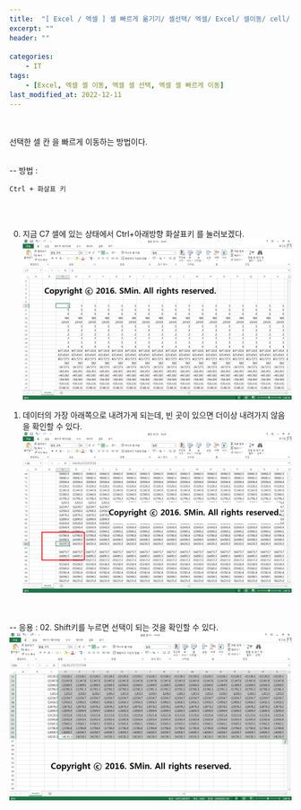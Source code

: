 ```yaml
---
title:  "[ Excel / 엑셀 ] 셀 빠르게 옮기기/ 셀선택/ 엑셀/ Excel/ 셀이동/ cell/ 셀"
excerpt: ""
header: ""

categories:
    - IT
tags:
    - [Excel, 엑셀 셀 이동, 엑셀 셀 선택, 엑셀 셀 빠르게 이동]
last_modified_at: 2022-12-11
---
```


<br><br>
선택한 셀 칸 을 빠르게 이동하는 방법이다.
<br><br>

-- 방법 :  
```
Ctrl + 화살표 키
```
<!--을 누르면 된다.-->
<br><br>


00. 지금 C7 셀에 있는 상태에서 Ctrl+아래방향 화살표키 를 눌러보겠다.
![](/upload/excel/01_moveCell/00.png)



01. 데이터의 가장 아래쪽으로 내려가게 되는데, 빈 곳이 있으면 더이상 내려가지 않음을 확인할 수 있다.
![](/upload/excel/01_moveCell/01.png)


<br><br>
-- 응용 : 
02. Shift키를 누르면 선택이 되는 것을 확인할 수 있다.
![](/upload/excel/01_moveCell/02.png)



